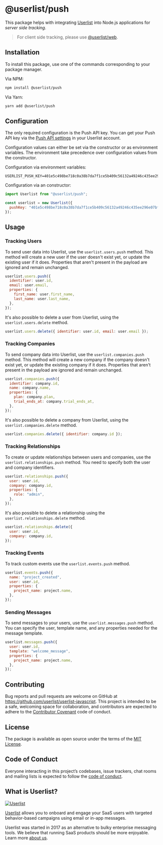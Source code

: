 # @userlist/push

This package helps with integrating [Userlist](http://userlist.com) into Node.js applications for _server side tracking_.

> For client side tracking, please use [@userlist/web](https://github.com/userlist/userlist-javascript/tree/main/packages/web).

## Installation

To install this package, use one of the commands corresponding to your package manager.

Via NPM:

```bash
npm install @userlist/push
```

Via Yarn:

```bash
yarn add @userlist/push
```

## Configuration

The only required configuration is the Push API key. You can get your Push API key via the [Push API settings](https://app.userlist.com/settings/push) in your Userlist account.

Configuration values can either be set via the constructor or as environment variables. The environment take precedence over configuration values from the constructor.

Configuration via environment variables:

```shell
USERLIST_PUSH_KEY=401e5c498be718c0a38b7da7f1ce5b409c56132a49246c435ee296e07bf2be39
```

Configuration via an constructor:

```javascript
import Userlist from "@userlist/push";

const userlist = new Userlist({
  pushKey: "401e5c498be718c0a38b7da7f1ce5b409c56132a49246c435ee296e07bf2be39",
});
```

## Usage

### Tracking Users

To send user data into Userlist, use the `userlist.users.push` method. This method will create a new user if the user doesn't exist yet, or update the existing user if it does. Properties that aren't present in the payload are ignored and remain unchanged.

```javascript
userlist.users.push({
  identifier: user.id,
  email: user.email,
  properties: {
    first_name: user.first_name,
    last_name: user.last_name,
  },
});
```

It's also possible to delete a user from Userlist, using the `userlist.users.delete` method.

```javascript
userlist.users.delete({ identifier: user.id, email: user.email });
```

### Tracking Companies

To send company data into Userlist, use the `userlist.companies.push` method. This method will create a new company if the company doesn't exist yet, or update the existing company if it does. Properties that aren't present in the payload are ignored and remain unchanged.

```javascript
userlist.companies.push({
  identifier: company.id,
  name: company.name,
  properties: {
    plan: company.plan,
    trial_ends_at: company.trial_ends_at,
  },
});
```

It's also possible to delete a company from Userlist, using the `userlist.companies.delete` method.

```javascript
userlist.companies.delete({ identifier: company.id });
```

### Tracking Relationships

To create or update relationships between users and companies, use the `userlist.relationships.push` method. You need to specify both the user and company identifiers.

```javascript
userlist.relationships.push({
  user: user.id,
  company: company.id,
  properties: {
    role: "admin",
  },
});
```

It's also possible to delete a relationship using the `userlist.relationships.delete` method.

```javascript
userlist.relationships.delete({
  user: user.id,
  company: company.id,
});
```

### Tracking Events

To track custom events use the `userlist.events.push` method.

```javascript
userlist.events.push({
  name: "project_created",
  user: user.id,
  properties: {
    project_name: project.name,
  },
});
```

### Sending Messages

To send messages to your users, use the `userlist.messages.push` method. You can specify the user, template name, and any properties needed for the message template.

```javascript
userlist.messages.push({
  user: user.id,
  template: "welcome_message",
  properties: {
    project_name: project.name,
  },
});
```

## Contributing

Bug reports and pull requests are welcome on GitHub at https://github.com/userlist/userlist-javascript. This project is intended to be a safe, welcoming space for collaboration, and contributors are expected to adhere to the [Contributor Covenant](http://contributor-covenant.org) code of conduct.

## License

The package is available as open source under the terms of the [MIT License](https://opensource.org/licenses/MIT).

## Code of Conduct

Everyone interacting in this project’s codebases, issue trackers, chat rooms and mailing lists is expected to follow the [code of conduct](https://github.com/userlist/userlist-javascript/blob/main/CODE_OF_CONDUCT.md).

## What is Userlist?

[![Userlist](https://userlist.com/images/external/userlist-logo-github.svg)](https://userlist.com/)

[Userlist](https://userlist.com/) allows you to onboard and engage your SaaS users with targeted behavior-based campaigns using email or in-app messages.

Userlist was started in 2017 as an alternative to bulky enterprise messaging tools. We believe that running SaaS products should be more enjoyable. Learn more [about us](https://userlist.com/about-us/).
